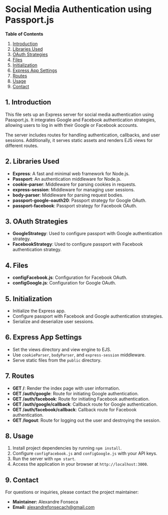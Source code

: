 # Social Media Authentication using Passport.js

**Table of Contents**

1. [Introduction](#introduction)
2. [Libraries Used](#libraries-used)
3. [OAuth Strategies](#oauth-strategies)
4. [Files](#files)
5. [Initialization](#initialization)
6. [Express App Settings](#express-app-settings)
7. [Routes](#routes)
8. [Usage](#usage)
9. [Contact](#contact)

## 1. Introduction

This file sets up an Express server for social media authentication using Passport.js. It integrates Google and Facebook authentication strategies, allowing users to log in with their Google or Facebook accounts.

The server includes routes for handling authentication, callbacks, and user sessions. Additionally, it serves static assets and renders EJS views for different routes.

## 2. Libraries Used

- **Express**: A fast and minimal web framework for Node.js.
- **Passport**: An authentication middleware for Node.js.
- **cookie-parser**: Middleware for parsing cookies in requests.
- **express-session**: Middleware for managing user sessions.
- **body-parser**: Middleware for parsing request bodies.
- **passport-google-oauth20**: Passport strategy for Google OAuth.
- **passport-facebook**: Passport strategy for Facebook OAuth.

## 3. OAuth Strategies

- **GoogleStrategy**: Used to configure passport with Google authentication strategy.
- **FacebookStrategy**: Used to configure passport with Facebook authentication strategy.

## 4. Files

- **configFacebook.js**: Configuration for Facebook OAuth.
- **configGoogle.js**: Configuration for Google OAuth.

## 5. Initialization

- Initialize the Express app.
- Configure passport with Facebook and Google authentication strategies.
- Serialize and deserialize user sessions.

## 6. Express App Settings

- Set the views directory and view engine to EJS.
- Use `cookieParser`, `bodyParser`, and `express-session` middleware.
- Serve static files from the `public` directory.

## 7. Routes

- **GET /**: Render the index page with user information.
- **GET /auth/google**: Route for initiating Google authentication.
- **GET /auth/facebook**: Route for initiating Facebook authentication.
- **GET /auth/google/callback**: Callback route for Google authentication.
- **GET /auth/facebook/callback**: Callback route for Facebook authentication.
- **GET /logout**: Route for logging out the user and destroying the session.

## 8. Usage

1. Install project dependencies by running `npm install`.
2. Configure `configFacebook.js` and `configGoogle.js` with your API keys.
3. Run the server with `npm start`.
4. Access the application in your browser at `http://localhost:3000`.

## 9. Contact

For questions or inquiries, please contact the project maintainer:

- **Maintainer:** Alexandre Fonseca
- **Email:** alexandrefonsecach@gmail.com
